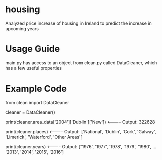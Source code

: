 # housing
Analyzed price increase of housing in Ireland to predict the increase in upcoming years


# Usage Guide
main.py has access to an object from clean.py called DataCleaner, which has a few useful properties



# Example Code
from clean import DataCleaner

cleaner = DataCleaner()

print(cleaner.area_data['2004']['Dublin']['New'])      <---- Output: 322628

print(cleaner.places)     <---- Output: ['National', 'Dublin', 'Cork', 'Galway', 'Limerick', 'Waterford', 'Other Areas']

print(cleaner.years)     <---- Output: ['1976', '1977', '1978', '1979', '1980', ... '2013', '2014', '2015', '2016']

